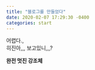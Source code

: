 ```yaml
---
title: "블로그를 만들었다"
date: 2020-02-07 17:29:30 -0400
categories: start
---
```


어렵다.,  
히진아,,, 보고있니,,,?

**완전 멋진 강조체**
